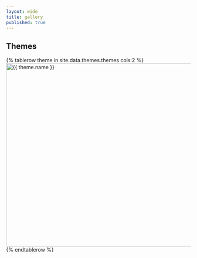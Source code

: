 ```yaml
---
layout: wide
title: gallery
published: true
---
```

## Themes

<table cellspacing="30" cellpadding="30">
{% tablerow theme in site.data.themes.themes cols:2 %}
    <a href="themes/{{ theme.name }}"><img src="themes/{{ theme.name }}/sequence-ex.svg" width="700" height="500" title="{{ theme.name }}" alt="{{ theme.name }}" style="background-color: {{ theme.background }}"></a>
{% endtablerow %}
  </table>
